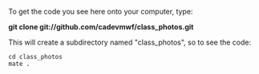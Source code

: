 To get the code you see here onto your computer, type:

**git clone git://github.com/cadevmwf/class_photos.git**

This will create a subdirectory named "class_photos", so to see the code:

```
cd class_photos
mate .
```